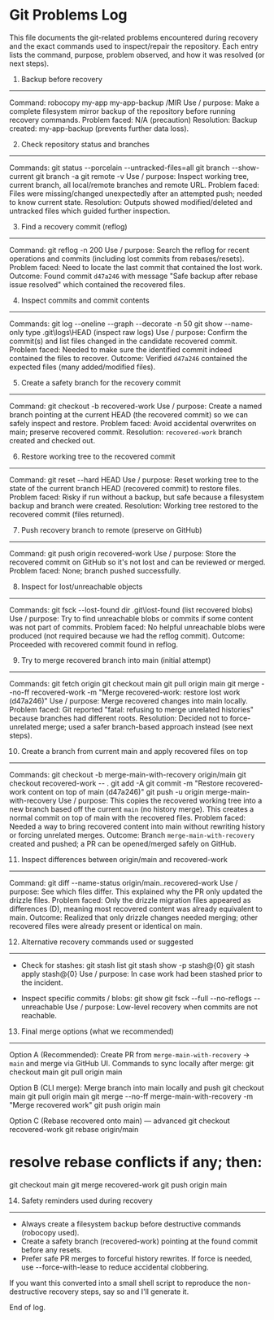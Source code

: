 Git Problems Log
=================

This file documents the git-related problems encountered during recovery and the exact commands used to inspect/repair the repository. Each entry lists the command, purpose, problem observed, and how it was resolved (or next steps).

1) Backup before recovery
-------------------------
Command:
  robocopy my-app my-app-backup /MIR
Use / purpose:
  Make a complete filesystem mirror backup of the repository before running recovery commands.
Problem faced:
  N/A (precaution)
Resolution:
  Backup created: my-app-backup (prevents further data loss).

2) Check repository status and branches
--------------------------------------
Commands:
  git status --porcelain --untracked-files=all
  git branch --show-current
  git branch -a
  git remote -v
Use / purpose:
  Inspect working tree, current branch, all local/remote branches and remote URL.
Problem faced:
  Files were missing/changed unexpectedly after an attempted push; needed to know current state.
Resolution:
  Outputs showed modified/deleted and untracked files which guided further inspection.

3) Find a recovery commit (reflog)
---------------------------------
Command:
  git reflog -n 200
Use / purpose:
  Search the reflog for recent operations and commits (including lost commits from rebases/resets).
Problem faced:
  Need to locate the last commit that contained the lost work.
Outcome:
  Found commit `d47a246` with message "Safe backup after rebase issue resolved" which contained the recovered files.

4) Inspect commits and commit contents
--------------------------------------
Commands:
  git log --oneline --graph --decorate -n 50
  git show --name-only <commit-hash>
  type .git\logs\HEAD  (inspect raw logs)
Use / purpose:
  Confirm the commit(s) and list files changed in the candidate recovered commit.
Problem faced:
  Needed to make sure the identified commit indeed contained the files to recover.
Outcome:
  Verified `d47a246` contained the expected files (many added/modified files).

5) Create a safety branch for the recovery commit
-------------------------------------------------
Command:
  git checkout -b recovered-work
Use / purpose:
  Create a named branch pointing at the current HEAD (the recovered commit) so we can safely inspect and restore.
Problem faced:
  Avoid accidental overwrites on main; preserve recovered commit.
Resolution:
  `recovered-work` branch created and checked out.

6) Restore working tree to the recovered commit
----------------------------------------------
Command:
  git reset --hard HEAD
Use / purpose:
  Reset working tree to the state of the current branch HEAD (recovered commit) to restore files.
Problem faced:
  Risky if run without a backup, but safe because a filesystem backup and branch were created.
Resolution:
  Working tree restored to the recovered commit (files returned).

7) Push recovery branch to remote (preserve on GitHub)
-----------------------------------------------------
Command:
  git push origin recovered-work
Use / purpose:
  Store the recovered commit on GitHub so it's not lost and can be reviewed or merged.
Problem faced:
  None; branch pushed successfully.

8) Inspect for lost/unreachable objects
--------------------------------------
Commands:
  git fsck --lost-found
  dir .git\lost-found  (list recovered blobs)
Use / purpose:
  Try to find unreachable blobs or commits if some content was not part of commits.
Problem faced:
  No helpful unreachable blobs were produced (not required because we had the reflog commit).
Outcome:
  Proceeded with recovered commit found in reflog.

9) Try to merge recovered branch into main (initial attempt)
----------------------------------------------------------
Commands:
  git fetch origin
  git checkout main
  git pull origin main
  git merge --no-ff recovered-work -m "Merge recovered-work: restore lost work (d47a246)"
Use / purpose:
  Merge recovered changes into main locally.
Problem faced:
  Git reported "fatal: refusing to merge unrelated histories" because branches had different roots.
Resolution:
  Decided not to force-unrelated merge; used a safer branch-based approach instead (see next steps).

10) Create a branch from current main and apply recovered files on top
--------------------------------------------------------------------
Commands:
  git checkout -b merge-main-with-recovery origin/main
  git checkout recovered-work -- .
  git add -A
  git commit -m "Restore recovered-work content on top of main (d47a246)"
  git push -u origin merge-main-with-recovery
Use / purpose:
  This copies the recovered working tree into a new branch based off the current `main` (no history merge). This creates a normal commit on top of main with the recovered files.
Problem faced:
  Needed a way to bring recovered content into main without rewriting history or forcing unrelated merges.
Outcome:
  Branch `merge-main-with-recovery` created and pushed; a PR can be opened/merged safely on GitHub.

11) Inspect differences between origin/main and recovered-work
-----------------------------------------------------------
Command:
  git diff --name-status origin/main..recovered-work
Use / purpose:
  See which files differ. This explained why the PR only updated the drizzle files.
Problem faced:
  Only the drizzle migration files appeared as differences (D), meaning most recovered content was already equivalent to main.
Outcome:
  Realized that only drizzle changes needed merging; other recovered files were already present or identical on main.

12) Alternative recovery commands used or suggested
--------------------------------------------------
- Check for stashes:
  git stash list
  git stash show -p stash@{0}
  git stash apply stash@{0}
Use / purpose:
  In case work had been stashed prior to the incident.

- Inspect specific commits / blobs:
  git show <blob-or-commit-hash>
  git fsck --full --no-reflogs --unreachable
Use / purpose:
  Low-level recovery when commits are not reachable.

13) Final merge options (what we recommended)
--------------------------------------------
Option A (Recommended): Create PR from `merge-main-with-recovery` → `main` and merge via GitHub UI.
  Commands to sync locally after merge:
    git checkout main
    git pull origin main

Option B (CLI merge): Merge branch into main locally and push
  git checkout main
  git pull origin main
  git merge --no-ff merge-main-with-recovery -m "Merge recovered work"
  git push origin main

Option C (Rebase recovered onto main) — advanced
  git checkout recovered-work
  git rebase origin/main
  # resolve rebase conflicts if any; then:
  git checkout main
  git merge recovered-work
  git push origin main

14) Safety reminders used during recovery
----------------------------------------
- Always create a filesystem backup before destructive commands (robocopy used).
- Create a safety branch (recovered-work) pointing at the found commit before any resets.
- Prefer safe PR merges to forceful history rewrites. If force is needed, use --force-with-lease to reduce accidental clobbering.

If you want this converted into a small shell script to reproduce the non-destructive recovery steps, say so and I'll generate it.

End of log.
